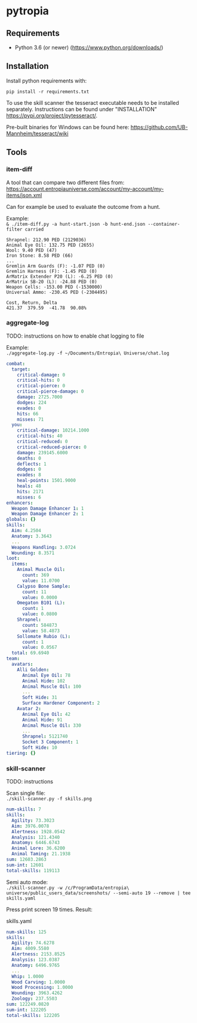 # pytropia

## Requirements

* Python 3.6 (or newer) (https://www.python.org/downloads/)

## Installation

Install python requirements with:
```
pip install -r requirements.txt
```

To use the skill scanner the tesseract executable needs to be installed separately.
Instructions can be found under "INSTALLATION" https://pypi.org/project/pytesseract/.

Pre-built binaries for Windows can be found here: https://github.com/UB-Mannheim/tesseract/wiki


## Tools

### item-diff

A tool that can compare two different files from:
https://account.entropiauniverse.com/account/my-account/my-items/json.xml

Can for example be used to evaluate the outcome from a hunt.

Example:  
`& ./item-diff.py -a hunt-start.json -b hunt-end.json --container-filter carried`
```
Shrapnel: 212.90 PED (2129036)
Animal Eye Oil: 132.75 PED (2655)
Wool: 9.40 PED (47)
Iron Stone: 8.58 PED (66)
...
Gremlin Arm Guards (F): -1.07 PED (0)
Gremlin Harness (F): -1.45 PED (0)
ArMatrix Extender P20 (L): -6.25 PED (0)
ArMatrix SB-20 (L): -24.88 PED (0)
Weapon Cells: -153.00 PED (-1530000)
Universal Ammo: -230.45 PED (-2304495)

Cost, Return, Delta
421.37  379.59  -41.78  90.08%
```

### aggregate-log

TODO: instructions on how to enable chat logging to file

Example:  
`./aggregate-log.py -f ~/Documents/Entropia\ Universe/chat.log`
```yaml
combat:
  target:
    critical-damage: 0
    critical-hits: 0
    critical-pierce: 0
    critical-pierce-damage: 0
    damage: 2725.7000
    dodges: 224
    evades: 0
    hits: 66
    misses: 71
  you:
    critical-damage: 10214.1000
    critical-hits: 40
    critical-reduced: 0
    critical-reduced-pierce: 0
    damage: 239145.6000
    deaths: 0
    deflects: 1
    dodges: 0
    evades: 8
    heal-points: 1501.9000
    heals: 48
    hits: 2171
    misses: 6
enhancers:
  Weapon Damage Enhancer 1: 1
  Weapon Damage Enhancer 2: 1
globals: {}
skills:
  Aim: 4.2504
  Anatomy: 3.3643
  ...
  Weapons Handling: 3.0724
  Wounding: 8.3571
loot:
  items:
    Animal Muscle Oil:
      count: 369
      value: 11.0700
    Calypso Bone Sample:
      count: 11
      value: 0.0000
    Omegaton B101 (L):
      count: 1
      value: 0.0800
    Shrapnel:
      count: 584873
      value: 58.4873
    Sollomate Rubio (L):
      count: 1
      value: 0.0567
  total: 69.6940
team:
  avatars:
    Alli Golden:
      Animal Eye Oil: 78
      Animal Hide: 102
      Animal Muscle Oil: 100
      ...
      Soft Hide: 31
      Surface Hardener Component: 2
    Avatar 2:
      Animal Eye Oil: 42
      Animal Hide: 91
      Animal Muscle Oil: 330
      ...
      Shrapnel: 5121740
      Socket 3 Component: 1
      Soft Hide: 10
tiering: {}
```

### skill-scanner

TODO: instructions

Scan single file:  
`./skill-scanner.py -f skills.png`
```yaml
num-skills: 7
skills:
  Agility: 73.3023
  Aim: 3976.0078
  Alertness: 1928.0542
  Analysis: 121.4340
  Anatomy: 6446.6743
  Animal Lore: 36.6200
  Animal Taming: 21.1938
sum: 12603.2863
sum-int: 12601
total-skills: 119113
```

Semi auto mode:  
`./skill-scanner.py -w /c/ProgramData/entropia\ universe/public_users_data/screenshots/ --semi-auto 19 --remove | tee skills.yaml`

Press print screen 19 times. Result:

skills.yaml
```yaml
num-skills: 125
skills:
  Agility: 74.6278
  Aim: 4009.5580
  Alertness: 2153.8525
  Analysis: 123.0387
  Anatomy: 6496.9765
  ...
  Whip: 1.0000
  Wood Carving: 1.0000
  Wood Processing: 1.0000
  Wounding: 3963.4262
  Zoology: 237.5503
sum: 122249.0820
sum-int: 122205
total-skills: 122205
```

